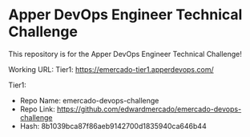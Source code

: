 # Apper DevOps Engineer Technical Challenge
This repository is for the Apper DevOps Engineer Technical Challenge! 

Working URL:
Tier1: https://emercado-tier1.apperdevops.com/

Tier1:
- Repo Name: emercado-devops-challenge
- Repo Link: https://github.com/edwardmercado/emercado-devops-challenge
- Hash: 8b1039bca87f86aeb9142700d1835940ca646b44